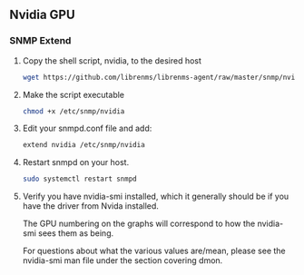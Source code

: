 ## Nvidia GPU

### SNMP Extend

1. Copy the shell script, nvidia, to the desired host

    ```bash
    wget https://github.com/librenms/librenms-agent/raw/master/snmp/nvidia -O /etc/snmp/nvidia
    ```

2. Make the script executable

    ```bash
    chmod +x /etc/snmp/nvidia
    ```

3. Edit your snmpd.conf file and add:

    ```bash
    extend nvidia /etc/snmp/nvidia
    ```

4. Restart snmpd on your host.

    ```bash
    sudo systemctl restart snmpd
    ```

5. Verify you have nvidia-smi installed, which it generally should be if you have the driver from Nvida installed.

    The GPU numbering on the graphs will correspond to how the nvidia-smi
    sees them as being.

    For questions about what the various values are/mean, please see the
    nvidia-smi man file under the section covering dmon.

